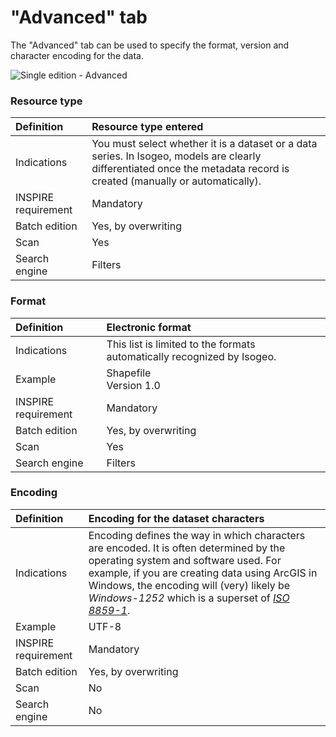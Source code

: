 # "Advanced" tab

The "Advanced" tab can be used to specify the format, version and character encoding for the data.

![Single edition - Advanced](/assets/inv_edit_one_advanced.png "Single edition - Advanced tab")

### Resource type

| Definition          | Resource type entered       |
| :------------------ | :------------------------------------------------ |
| Indications         | You must select whether it is a dataset or a data series. In Isogeo, models are clearly differentiated once the metadata record is created (manually or automatically). |
| INSPIRE requirement   | Mandatory                   |
| Batch edition     | Yes, by overwriting           |
| Scan                | Yes                           |
| Search engine | Filters                       |

### Format

| Definition          | Electronic format                               |
| :------------------ | :------------------------------------------------ |
| Indications         | This list is limited to the formats automatically recognized by Isogeo. |
| Example             | Shapefile<br />Version 1.0|
| INSPIRE requirement   | Mandatory                   |
| Batch edition     | Yes, by overwriting           |
| Scan                | Yes                           |
| Search engine | Filters                       |

### Encoding

| Definition          | Encoding for the dataset characters           |
| :------------------ | :------------------------------------------------ |
| Indications         | Encoding defines the way in which characters are encoded. It is often determined by the operating system and software used. For example, if you are creating data using ArcGIS in Windows, the encoding will (very) likely be *Windows-1252* which is a superset of *[ISO 8859-1](https://en.wikipedia.org/wiki/ISO/IEC_8859-1)*. |
| Example             | UTF-8 |
| INSPIRE requirement   | Mandatory                   |
| Batch edition     | Yes, by overwriting           |
| Scan                | No                           |
| Search engine | No                         |
